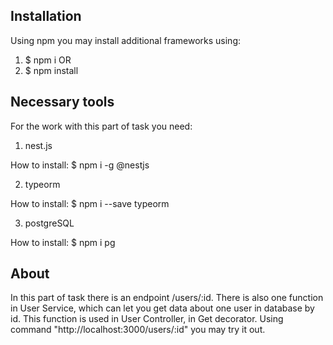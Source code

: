 ## Installation
Using npm you may install additional frameworks using:
1. $ npm i 
    OR
1. $ npm install

## Necessary tools
For the work with this part of task you need:
1. nest.js

How to install: 
$ npm i -g @nestjs

2. typeorm

How to install: 
$ npm i --save typeorm

3. postgreSQL

How to install:
$ npm i pg


## About
In this part of task there is an endpoint /users/:id. There is also one function in User Service, 
which can let you get data about one user in database by id. This function is used in User Controller, 
in Get decorator. Using command "http://localhost:3000/users/:id" you may try it out.